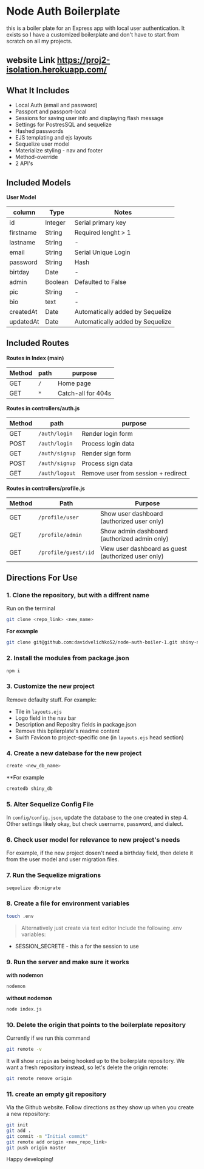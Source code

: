 # Node Auth Boilerplate

this is a boiler plate for an Express app with local user authentication. It exists so I have a customized boilerplate and don't have to start from scratch on all my projects.

## website Link https://proj2-isolation.herokuapp.com/


## What It Includes

* Local Auth (email and password)
* Passport and passport-local
* Sessions for saving user info and displaying flash message
* Settings for PostresSQL and sequelize
* Hashed passwords
* EJS templating and ejs layouts
* Sequelize user model
* Materialize styling - nav and footer
* Method-override
* 2 API's



## Included Models
**User Model**

| column | Type | Notes |
| ----------- | ---------- | --------------------|
| id | Integer | Serial primary key |
| firstname | String | Required lenght > 1 |
| lastname | String | - |
| email | String | Serial Unique Login |
| password | String | Hash |
| birtday | Date | - |
| admin | Boolean | Defaulted to False |
| pic | String | - |
| bio | text | - |
| createdAt | Date | Automatically added by Sequelize |
| updatedAt | Date | Automatically added by Sequelize |

## Included Routes

**Routes in Index (main)**

| Method | path | purpose |
| ----| ------------------------- | --------------- |
| GET | `/` | Home page |
| GET | `*` | Catch-all for 404s |

**Routes in controllers/auth.js**

| Method | path | purpose |
| ----| ------------------------- | --------------- |
| GET | `/auth/login` | Render login form |
| POST | `/auth/login` | Process login data |
| GET | `/auth/signup` | Render sign form |
| POST | `/auth/signup` | Process sign data |
| GET | `/auth/logout` | Remove user from session + redirect |

**Routes in controllers/profile.js**

| Method | Path | Purpose |
| ------ | ---------------------- | ---------------------------- |
| GET | `/profile/user` | Show user dashboard (authorized user only) |
| GET | `/profile/admin` | Show admin dashboard (authorized admin only) |
| GET | `/profile/guest/:id` | View user dashboard as guest (authorized user only) |

## Directions For Use

### 1. Clone the repository, but with a diffrent name

Run on the terminal

```sh
git clone <repo_link> <new_name>
```
**For example**

```sh
git clone git@github.com:davidvelichko52/node-auth-boiler-1.git shiny-new-project
```

### 2. Install the modules from package.json

```sh
npm i
```

### 3. Customize the new project

Remove defaulty stuff. For example:

* Tile in `layouts.ejs`
* Logo field in the nav bar
* Description and Repositry fields in package.json
* Remove this bpilerplate's readme content
* Swith Favicon to project-specific one (in `layouts.ejs` head section)

### 4. Create a new datebase for the new project

```sh
create <new_db_name>
```
**For example

```sh
createdb shiny_db
```

### 5. Alter Sequelize Config File

In `config/config.json`, update the database to the one created in step 4. Other settings likely okay, but check username, password, and dialect.

### 6. Check user model for relevance to new project's needs

For example, if the new project dosen't need a birthday field, then delete it from the user model and user migration files.

### 7. Run the Sequelize migrations

```sh
sequelize db:migrate
```
### 8. Create a file for environment variables

```sh
touch .env
```
> Alternatively just create via text editor
Include the following .env variables:
* SESSION_SECRETE - this a for the session to use

### 9. Run the server and make sure it works

**with nodemon**
```sh
nodemon
```

**without nodemon**

```sh 
node index.js
```

### 10. Delete the origin that points to the boilerplate repository

Currently if we run this command

```sh
git remote -v
```

It will show `origin` as being hooked up to the boilerplate repository. We want a fresh repository instead, so let's delete the origin remote:

```sh
git remote remove origin
```

### 11. create an empty git repository

Via the Github website. Follow directions as they show up when you create a new repository:

```sh
git init
git add .
git commit -m "Initial commit"
git remote add origin <new_repo_link>
git push origin master
```

Happy developing!
